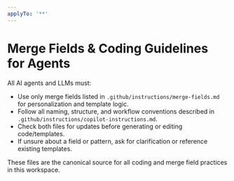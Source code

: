 ```yaml
---
applyTo: '**'
---
```


# Merge Fields & Coding Guidelines for Agents

All AI agents and LLMs must:
- Use only merge fields listed in `.github/instructions/merge-fields.md` for personalization and template logic.
- Follow all naming, structure, and workflow conventions described in `.github/instructions/copilot-instructions.md`.
- Check both files for updates before generating or editing code/templates.
- If unsure about a field or pattern, ask for clarification or reference existing templates.

These files are the canonical source for all coding and merge field practices in this workspace.